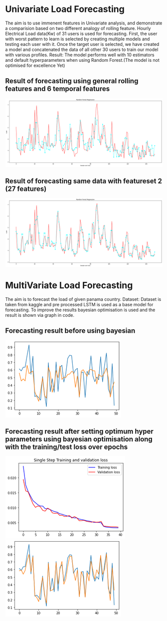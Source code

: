 
# Univariate Load Forecasting
The aim is to use immenent features in Univariate analysis, and demonstrate a comparision based on two different analogy of rolling feature.
Hourly Electrical Load data(Kw) of 31 users is used for forecasting.
First, the user with worst pattern to learn is selected by creating multiple models and testing each user with it.
Once the target user is selected, we have created a model and concatenated the data of all other 30 users to train our model with various profiles. 
Result: The model performs well with 10 estimators and default hyperparameters when using Random Forest.(The model is not optimised for excellence Yet)
## Result of forecasting using general rolling features and 6 temporal features

![alt text](https://github.com/amitt00/Load_Forecasting/blob/main/Result%20Images/Univariate_30Feature_result.png)
## Result of forecasting same data with featureset 2 (27 features)
![alt text](https://github.com/amitt00/Load_Forecasting/blob/main/Result%20Images/Univariate_27Feature_result.png)


# MultiVariate Load Forecasting
The aim is to forecast the load of given panama country.
Dataset: Dataset is taken from kaggle and pre processed
LSTM is used as a base model for forecasting. To improve the results bayesian optimisation is used and the result is shown via graph in code.

## Forecasting result before using bayesian
![alt text](https://github.com/amitt00/Load_Forecasting/blob/main/Result%20Images/beforebayesian_MultiVariate.png)

## Forecasting result after setting optimum hyper parameters using bayesian optimisation along with the training/test loss over epochs

![alt text](https://github.com/amitt00/Load_Forecasting/blob/main/Result%20Images/loss_Multivariate_afterBayesian.png)
![alt text](https://github.com/amitt00/Load_Forecasting/blob/main/Result%20Images/AfterBayesian_MultiVariate.png)
